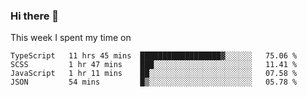 ### Hi there 👋

<!--
**qiruohan/qiruohan** is a ✨ _special_ ✨ repository because its `README.md` (this file) appears on your GitHub profile.

Here are some ideas to get you started:

- 🔭 I’m currently working on ...
- 🌱 I’m currently learning ...
- 👯 I’m looking to collaborate on ...
- 🤔 I’m looking for help with ...
- 💬 Ask me about ...
- 📫 How to reach me: ...
- 😄 Pronouns: ...
- ⚡ Fun fact: ...
-->

This week I spent my time on 
<!--START_SECTION:waka-->
```text
TypeScript   11 hrs 45 mins  ██████████████████▓░░░░░░   75.06 % 
SCSS         1 hr 47 mins    ███░░░░░░░░░░░░░░░░░░░░░░   11.41 % 
JavaScript   1 hr 11 mins    ██░░░░░░░░░░░░░░░░░░░░░░░   07.58 % 
JSON         54 mins         █▒░░░░░░░░░░░░░░░░░░░░░░░   05.78 % 
```
<!--END_SECTION:waka-->
